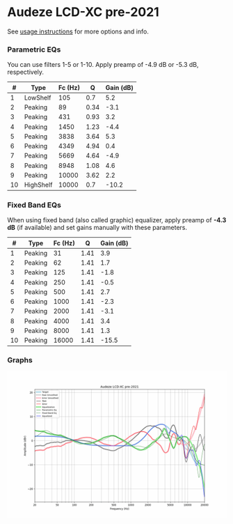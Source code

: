 # Audeze LCD-XC pre-2021
See [usage instructions](https://github.com/jaakkopasanen/AutoEq#usage) for more options and info.

### Parametric EQs
You can use filters 1-5 or 1-10. Apply preamp of -4.9 dB or -5.3 dB, respectively.

|   # | Type      |   Fc (Hz) |    Q |   Gain (dB) |
|-----|-----------|-----------|------|-------------|
|   1 | LowShelf  |       105 | 0.7  |         5.2 |
|   2 | Peaking   |        89 | 0.34 |        -3.1 |
|   3 | Peaking   |       431 | 0.93 |         3.2 |
|   4 | Peaking   |      1450 | 1.23 |        -4.4 |
|   5 | Peaking   |      3838 | 3.64 |         5.3 |
|   6 | Peaking   |      4349 | 4.94 |         0.4 |
|   7 | Peaking   |      5669 | 4.64 |        -4.9 |
|   8 | Peaking   |      8948 | 1.08 |         4.6 |
|   9 | Peaking   |     10000 | 3.62 |         2.2 |
|  10 | HighShelf |     10000 | 0.7  |       -10.2 |

### Fixed Band EQs
When using fixed band (also called graphic) equalizer, apply preamp of **-4.3 dB** (if available) and set gains manually with these parameters.

|   # | Type    |   Fc (Hz) |    Q |   Gain (dB) |
|-----|---------|-----------|------|-------------|
|   1 | Peaking |        31 | 1.41 |         3.9 |
|   2 | Peaking |        62 | 1.41 |         1.7 |
|   3 | Peaking |       125 | 1.41 |        -1.8 |
|   4 | Peaking |       250 | 1.41 |        -0.5 |
|   5 | Peaking |       500 | 1.41 |         2.7 |
|   6 | Peaking |      1000 | 1.41 |        -2.3 |
|   7 | Peaking |      2000 | 1.41 |        -3.1 |
|   8 | Peaking |      4000 | 1.41 |         3.4 |
|   9 | Peaking |      8000 | 1.41 |         1.3 |
|  10 | Peaking |     16000 | 1.41 |       -15.5 |

### Graphs
![](./Audeze%20LCD-XC%20pre-2021.png)
